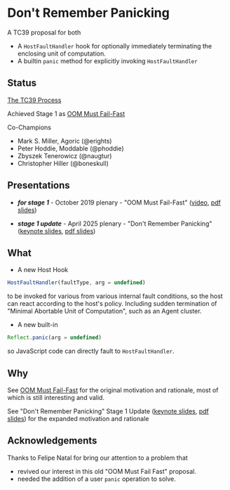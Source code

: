 # Don't Remember Panicking

A TC39 proposal for both

- A `HostFaultHandler` hook for optionally immediately terminating the enclosing unit of computation.
- A builtin `panic` method for explicitly invoking `HostFaultHandler`

## Status

[The TC39 Process](https://tc39.es/process-document/)

Achieved Stage 1 as [OOM Must Fail-Fast](./oom-must-fail-fast-README.md)

Co-Champions
- Mark S. Miller, Agoric (@erights)
- Peter Hoddie, Moddable (@phoddie)
- Zbyszek Tenerowicz (@naugtur)
- Christopher Hiller (@boneskull)

## Presentations

- ***for stage 1*** - October 2019 plenary - "OOM Must Fail-Fast" ([video](https://www.youtube.com/watch?v=wNM2B4GFf3s&list=PLzDw4TTug5O0ywHrOz4VevVTYr6Kj_KtW), [pdf slides](./panic-talks/oom-fails-fast-for-stage1.pdf))

- ***stage 1 update*** - April 2025 plenary - "Don't Remember Panicking" ([keynote slides](./panic-talks/dont-remember-panicking.key), [pdf slides](./panic-talks/dont-remember-panicking.pdf))

## What

- A new Host Hook
```js
HostFaultHandler(faultType, arg = undefined)
```
to be invoked for various from various internal fault conditions, so the host can react according to the host's policy. Including sudden termination of "Minimal Abortable Unit of Computation", such as an Agent cluster.

- A new built-in
```js
Reflect.panic(arg = undefined)
```
so JavaScript code can directly fault to `HostFaultHandler`.

## Why

See [OOM Must Fail-Fast](./oom-must-fail-fast-README.md) for the original motivation and rationale, most of which is still interesting and valid.

See "Don't Remember Panicking" Stage 1 Update ([keynote slides](./panic-talks/dont-remember-panicking.key), [pdf slides](./panic-talks/dont-remember-panicking.pdf)) for the expanded motivation and rationale

## Acknowledgements

Thanks to Felipe Natal for bring our attention to a problem that
- revived our interest in this old "OOM Must Fail Fast" proposal.
- needed the addition of a user `panic` operation to solve.
